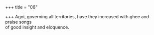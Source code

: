 +++
title = "06"

+++
Agni, governing all territories, have they increased with ghee and  praise songs  
of good insight and eloquence.  